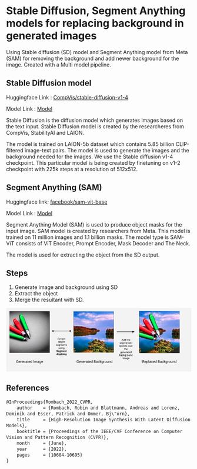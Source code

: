 # Stable Diffusion, Segment Anything models for replacing background in generated images

Using Stable diffusion (SD) model and Segment Anything model from Meta (SAM) for removing the background and add newer background for the image. Created with a Multi model pipeline.

## Stable Diffusion model

Huggingface Link : [CompVis/stable-diffusion-v1-4](https://huggingface.co/CompVis/stable-diffusion-v1-4)

Model Link : [Model](https://huggingface.co/CompVis/stable-diffusion-v1-4/tree/main)

Stable Diffusion is the diffusion model which generates images based on the text input. Stable Diffusion model is created by the researcheres from CompVis, StabilityAI and LAION.

The model is trained on LAION-5b dataset which contains 5.85 billion CLIP-filtered image-text pairs. The model is used to generate the images and the background needed for the images. We use the Stable diffusion v1-4 checkpoint. This particular model is being created by finetuning on v1-2 checkpoint with 225k steps at a resolution of 512x512.

## Segment Anything (SAM)

Huggingface link: [facebook/sam-vit-base](https://huggingface.co/facebook/sam-vit-base)

Model Link : [Model](https://segment-anything.com/)

Segment Anything Model (SAM) is used to produce object masks for the input image. SAM model is created by researchers from Meta. This model is trained on 11 million images and 1.1 billion masks. The model type is SAM-ViT consists of ViT Encoder, Prompt Encoder, Mask Decoder and The Neck.

The model is used for extracting the object from the SD output.

## Steps
1. Generate image and background using SD
2. Extract the object
3. Merge the resultant with SD.

![SD-SAM-working](https://github.com/mahendran-narayanan/SD-SAM-for-Background/blob/main/Pictures/SD-SAM-working.jpg?raw=True)

## References
```
@InProceedings{Rombach_2022_CVPR,
    author    = {Rombach, Robin and Blattmann, Andreas and Lorenz, Dominik and Esser, Patrick and Ommer, Bj\"orn},
    title     = {High-Resolution Image Synthesis With Latent Diffusion Models},
    booktitle = {Proceedings of the IEEE/CVF Conference on Computer Vision and Pattern Recognition (CVPR)},
    month     = {June},
    year      = {2022},
    pages     = {10684-10695}
}
```
